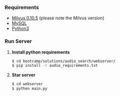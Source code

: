 ### Requirements

- [Milvus 0.10.5](https://milvus.io/docs/v0.10.5/milvus_docker-cpu.md) (please note the Milvus version)
- [MySQL](https://hub.docker.com/r/mysql/mysql-server)
- [Python3](https://www.python.org/downloads/)

### Run Server

1. **Install python requirements**

   ```bash
   $ cd bootcamp/solutions/audio_search/webserver/
   $ pip install -r audio_requirements.txt
   ```
2. **Star server**

   ```bash
   $ cd webserver
   $ python main.py
   ```
